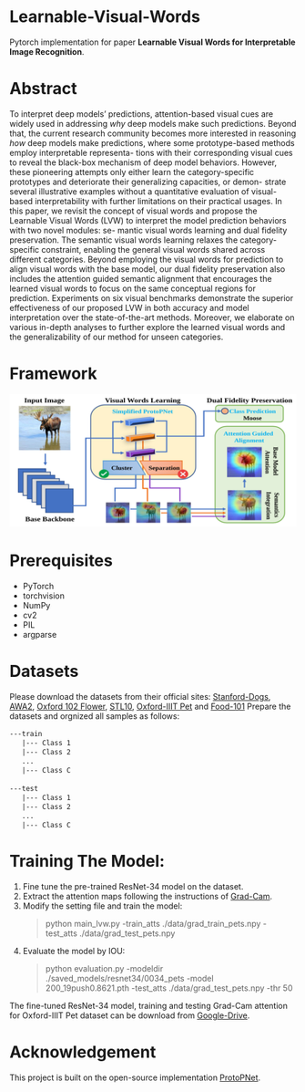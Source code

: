 # Learnable-Visual-Words
Pytorch implementation for paper **Learnable Visual Words for Interpretable Image Recognition**.

# Abstract
To interpret deep models’ predictions, attention-based visual cues are widely used 
in addressing *why* deep models make such predictions. Beyond that, the current
research community becomes more interested in reasoning *how* deep models make
predictions, where some prototype-based methods employ interpretable representa-
tions with their corresponding visual cues to reveal the black-box mechanism of
deep model behaviors. However, these pioneering attempts only either learn the
category-specific prototypes and deteriorate their generalizing capacities, or demon-
strate several illustrative examples without a quantitative evaluation of visual-based
interpretability with further limitations on their practical usages. In this paper,
we revisit the concept of visual words and propose the Learnable Visual Words
(LVW) to interpret the model prediction behaviors with two novel modules: se-
mantic visual words learning and dual fidelity preservation. The semantic visual
words learning relaxes the category-specific constraint, enabling the general visual
words shared across different categories. Beyond employing the visual words for
prediction to align visual words with the base model, our dual fidelity preservation
also includes the attention guided semantic alignment that encourages the learned
visual words to focus on the same conceptual regions for prediction. Experiments
on six visual benchmarks demonstrate the superior effectiveness of our proposed
LVW in both accuracy and model interpretation over the state-of-the-art methods.
Moreover, we elaborate on various in-depth analyses to further explore the learned
visual words and the generalizability of our method for unseen categories.

# Framework
![Alt text](framework.png?raw=true "Title")

# Prerequisites
- PyTorch
- torchvision
- NumPy
- cv2
- PIL
- argparse


# Datasets
Please download the datasets from their official sites: [Stanford-Dogs](http://vision.stanford.edu/aditya86/ImageNetDogs/main.html#:~:text=The%20Stanford%20Dogs%20dataset%20contains,of%20fine%2Dgrained%20image%20categorization.), [AWA2](https://cvml.ist.ac.at/AwA2/), [Oxford 102 Flower](https://www.robots.ox.ac.uk/~vgg/data/flowers/102/), [STL10](https://cs.stanford.edu/~acoates/stl10/), [Oxford-IIIT Pet](https://www.robots.ox.ac.uk/~vgg/data/pets/) and [Food-101](https://data.vision.ee.ethz.ch/cvl/datasets_extra/food-101/)
Prepare the datasets and orgnized all samples as follows:

    ---train
       |--- Class 1
       |--- Class 2
       ...
       |--- Class C

    ---test
       |--- Class 1
       |--- Class 2
       ...
       |--- Class C

# Training The Model:
1. Fine tune the pre-trained ResNet-34 model on the dataset.
2. Extract the attention maps following the instructions of [Grad-Cam](https://github.com/jacobgil/pytorch-grad-cam).
3. Modify the setting file and train the model:
    > python main_lvw.py -train_atts ./data/grad_train_pets.npy -test_atts ./data/grad_test_pets.npy 
4. Evaluate the model by IOU:
    > python evaluation.py -modeldir ./saved_models/resnet34/0034_pets -model 200_19push0.8621.pth -test_atts ./data/grad_test_pets.npy -thr 50

The fine-tuned ResNet-34 model, training and testing Grad-Cam attention for Oxford-IIIT Pet dataset can be download from [Google-Drive](https://drive.google.com/drive/folders/1ibLEWs1H9e4xOOsq5s8C23-P9kYv8bmi?usp=sharing).

# Acknowledgement
This project is built on the open-source implementation [ProtoPNet](https://github.com/cfchen-duke/ProtoPNet).
